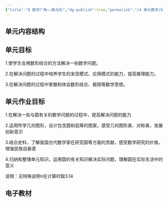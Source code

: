 ```yaml
---
{"title":"8 数学广角——数与形","dg-publish":true,"permalink":"/4 单元教学/6A 六上/8 数学广角 —— 数与形/","dgPassFrontmatter":true,"noteIcon":""}
---
```



## 单元内容结构


## 单元目标

1.使学生会用数形结合的方法解决一些数学问题。

2.在解决问题的过程中培养学生的发现模式、应用模式的能力，提高推理能力。

3.在解决问题的过程中掌握和体会数形结合、极限等数学思想。

## 单元作业目标

1.在解决一些与圆有关的数学问题的过程中，提高解决问题的能力

2.运用所学几何图形，设计包含圆和弧等的图案，感受几何图形美、对称美，发展创新意识

3.结合史料，了解我国古代数学家在研究圆等方面的贡献，感受数学研究的价值，增强民族自豪感

4.归纳和整理单元知识，运用圆的有关知识解决实际问题，理解圆在实际生活中的意义

说明：无特殊说明π在计算时取3.14

## 电子教材
